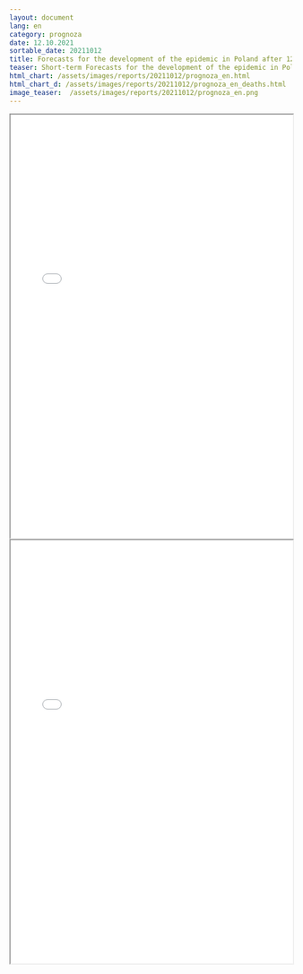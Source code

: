 ```yaml
---
layout: document
lang: en
category: prognoza
date: 12.10.2021
sortable_date: 20211012
title: Forecasts for the development of the epidemic in Poland after 12.10.2021 
teaser: Short-term Forecasts for the development of the epidemic in Poland.
html_chart: /assets/images/reports/20211012/prognoza_en.html
html_chart_d: /assets/images/reports/20211012/prognoza_en_deaths.html
image_teaser:  /assets/images/reports/20211012/prognoza_en.png
---
```


<div style="text-align: center" class="row 80%">
    <span class="image fit">
        <iframe src="{{ page.html_chart }}" alt="" style="width: 100%; height:54em;"></iframe>
    </span>
</div>

<div style="text-align: center" class="row 80%">
    <span class="image fit">
        <iframe src="{{ page.html_chart_d }}" alt="" style="width: 100%; height:54em;"></iframe>
    </span>
</div>
